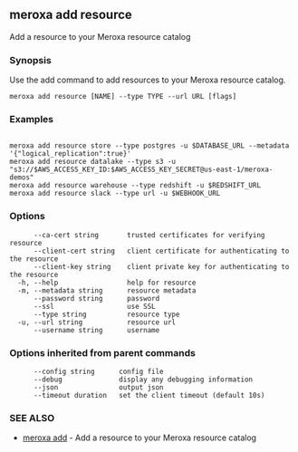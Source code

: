 ## meroxa add resource

Add a resource to your Meroxa resource catalog

### Synopsis

Use the add command to add resources to your Meroxa resource catalog.

```
meroxa add resource [NAME] --type TYPE --url URL [flags]
```

### Examples

```

meroxa add resource store --type postgres -u $DATABASE_URL --metadata '{"logical_replication":true}'
meroxa add resource datalake --type s3 -u "s3://$AWS_ACCESS_KEY_ID:$AWS_ACCESS_KEY_SECRET@us-east-1/meroxa-demos"
meroxa add resource warehouse --type redshift -u $REDSHIFT_URL
meroxa add resource slack --type url -u $WEBHOOK_URL

```

### Options

```
      --ca-cert string       trusted certificates for verifying resource
      --client-cert string   client certificate for authenticating to the resource
      --client-key string    client private key for authenticating to the resource
  -h, --help                 help for resource
  -m, --metadata string      resource metadata
      --password string      password
      --ssl                  use SSL
      --type string          resource type
  -u, --url string           resource url
      --username string      username
```

### Options inherited from parent commands

```
      --config string      config file
      --debug              display any debugging information
      --json               output json
      --timeout duration   set the client timeout (default 10s)
```

### SEE ALSO

* [meroxa add](meroxa_add.md)	 - Add a resource to your Meroxa resource catalog

